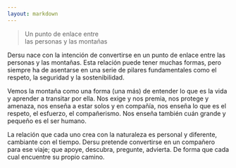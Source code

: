 ```yaml
---
layout: markdown
---
```


> Un punto de enlace entre\
las personas y las montañas

Dersu nace con la intención de convertirse en un punto de enlace entre las personas y las montañas. Esta relación puede tener muchas formas, pero siempre ha de asentarse en una serie de pilares fundamentales como el respeto, la seguridad y la sostenibilidad.

Vemos la montaña como una forma (una más) de entender lo que es la vida y aprender a transitar por ella. Nos exige y nos premia, nos protege y amenaza, nos enseña a estar solos y en compañía, nos enseña lo que es el respeto, el esfuerzo, el compañerismo. Nos enseña también cuán grande y pequeño es el ser humano.

La relación que cada uno crea con la naturaleza es personal y diferente, cambiante con el tiempo. Dersu pretende convertirse en un compañero para ese viaje; que apoye, descubra, pregunte, advierta. De forma que cada cual encuentre su propio camino.
